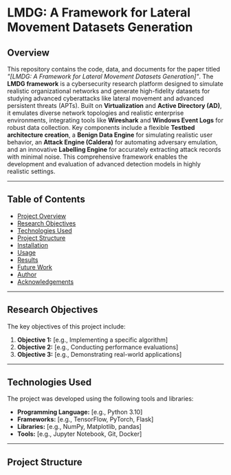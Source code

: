 # LMDG: A Framework for Lateral Movement Datasets Generation

## Overview

This repository contains the code, data, and documents for the paper titled *"[LMDG: A Framework for Lateral Movement Datasets Generation]"*. The **LMDG framework** is a cybersecurity research platform designed to simulate realistic organizational networks and generate high-fidelity datasets for studying advanced cyberattacks like lateral movement and advanced persistent threats (APTs). Built on **Virtualization** and **Active Directory (AD)**, it emulates diverse network topologies and realistic enterprise environments, integrating tools like **Wireshark** and **Windows Event Logs** for robust data collection. Key components include a flexible **Testbed architecture creation**, a **Benign Data Engine** for simulating realistic user behavior, an **Attack Engine (Caldera)** for automating adversary emulation, and an innovative **Labelling Engine** for accurately extracting attack records with minimal noise. This comprehensive framework enables the development and evaluation of advanced detection models in highly realistic settings. 

---

## Table of Contents
- [Project Overview](#overview)
- [Research Objectives](#research-objectives)
- [Technologies Used](#technologies-used)
- [Project Structure](#project-structure)
- [Installation](#installation)
- [Usage](#usage)
- [Results](#results)
- [Future Work](#future-work)
- [Author](#author)
- [Acknowledgements](#acknowledgements)

---

## Research Objectives

The key objectives of this project include:

1. **Objective 1:** [e.g., Implementing a specific algorithm]
2. **Objective 2:** [e.g., Conducting performance evaluations]
3. **Objective 3:** [e.g., Demonstrating real-world applications]

---

## Technologies Used

The project was developed using the following tools and libraries:

- **Programming Language:** [e.g., Python 3.10]
- **Frameworks:** [e.g., TensorFlow, PyTorch, Flask]
- **Libraries:** [e.g., NumPy, Matplotlib, pandas]
- **Tools:** [e.g., Jupyter Notebook, Git, Docker]

---

## Project Structure

